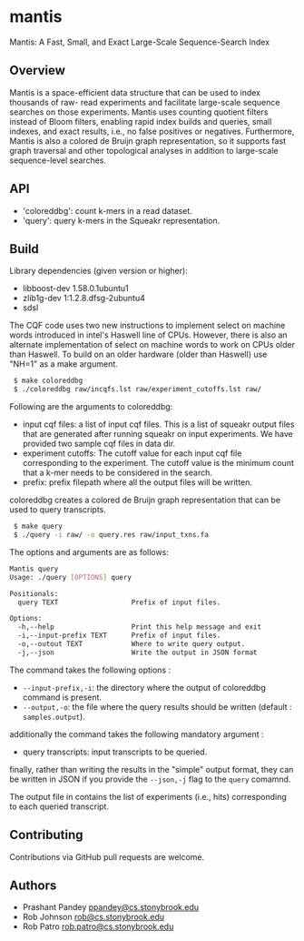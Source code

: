 # mantis
Mantis: A Fast, Small, and Exact Large-Scale Sequence-Search Index

Overview
--------

Mantis is a space-efficient data structure that can be used to index thousands of raw-
read experiments and facilitate large-scale sequence searches on those experiments. Mantis uses counting quotient
filters instead of Bloom filters, enabling rapid index builds and queries, small indexes, and exact results, i.e., no
false positives or negatives. Furthermore, Mantis is also a colored de Bruijn graph representation, so it supports fast
graph traversal and other topological analyses in addition to large-scale sequence-level searches.


API
--------
* 'coloreddbg': count k-mers in a read dataset.
* 'query': query k-mers in the Squeakr representation.

Build
-------

Library dependencies (given version or higher):
 - libboost-dev 1.58.0.1ubuntu1
 - zlib1g-dev 1:1.2.8.dfsg-2ubuntu4
 - sdsl

The CQF code uses two new instructions to implement select on machine words
introduced in intel's Haswell line of CPUs. However, there is also an alternate
implementation of select on machine words to work on CPUs older than Haswell.
To build on an older hardware (older than Haswell) use "NH=1" as a make argument.

```bash
 $ make coloreddbg
 $ ./coloreddbg raw/incqfs.lst raw/experiment_cutoffs.lst raw/
```

 Following are the arguments to coloreddbg:
 - input cqf files: a list of input cqf files. This is a list of squeakr output files that are generated after running squeakr on input experiments. We have provided two sample cqf files in data dir.
 - experiment cutoffs: The cutoff value for each input cqf file corresponding to the experiment. The cutoff value is the minimum count that a k-mer needs to be considered in the search.
 - prefix: prefix filepath where all the output files will be written.

coloreddbg creates a colored de Bruijn graph representation that can be used to query transcripts.

```bash
 $ make query
 $ ./query -i raw/ -o query.res raw/input_txns.fa
```

The options and arguments are as follows:

```bash
Mantis query
Usage: ./query [OPTIONS] query

Positionals:
  query TEXT                  Prefix of input files.

Options:
  -h,--help                   Print this help message and exit
  -i,--input-prefix TEXT      Prefix of input files.
  -o,--outout TEXT            Where to write query output.
  -j,--json                   Write the output in JSON format
```

 The command takes the following options :
 - `--input-prefix,-i`: the directory where the output of coloreddbg command is present.
 - `--output,-o`: the file where the query results should be written (default : `samples.output`).
 
 additionally the command takes the following mandatory argument :
 - query transcripts: input transcripts to be queried.

 finally, rather than writing the results in the "simple" output format, they can be written in JSON if you
 provide the `--json,-j` flag to the `query` comamnd.
 
The output file in contains the list of experiments (i.e., hits) corresponding to each queried transcript.

Contributing
------------
Contributions via GitHub pull requests are welcome.


Authors
-------
- Prashant Pandey <ppandey@cs.stonybrook.edu>
- Rob Johnson <rob@cs.stonybrook.edu>
- Rob Patro <rob.patro@cs.stonybrook.edu>
